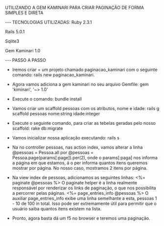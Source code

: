 UTILIZANDO A GEM KAMINARI PARA CRIAR PAGINAÇÃO DE FORMA SIMPLES E DIRETA

--- TECNOLOGIAS UTILIZADAS:
Ruby 2.3.1

Rails 5.0.1

Sqlite3

Gem Kaminari 1.0


--- PASSO A PASSO
* Iremos criar = um projeto chamado paginacao_kaminari com o seguinte comando: rails new paginacao_kaminari.

* Agora vamos adiciona a gem kaminari no seu arquivo Gemfile: gem 'kiminari', '~> 1.0'

* Execute o comando: bundle install

* Vamos criar um scaffold pessoas com os atributos, nome e idade: rails g scaffold pessoas nome:string idade:integer

* Execute o seguinte comando, para criar as tebelas geradas pelo nosso scaffold: rake db:migrate

* Vamos inicializar nossa aplicação executando: rails s

* Na no controller pessoas, nas action index, vamos alterar a linha @pessoas = Pessoa.all por @pessoas = Pessoa.page(params[:page]).per(2), onde o params[:paga] nos informa a página em que estamos, á o per informa quantos itens queremos mostrar por página. No nosso caso, mostramos 2 itens por página.

* Na view index de pessoas, adicionamos as seguintes linhas:
	<%= paginate @pessoas %>
		O paginate helper é a linha realmente responsável por renderizar os links de paginação, o que nos possibilita a percorrer pelas páginas.
	<%= page_entries_info @pessoas %>
		O auxiliar page_entries_info exibe uma linha semelhante a esta, pessoas 1 - 10 de 100 in total. Isso pode ser extremamente útil para permitir que o usuário saiba quantos itens existem na lista.
	
* Pronto, agora basta dá um f5 no browser e teremos uma paginação.